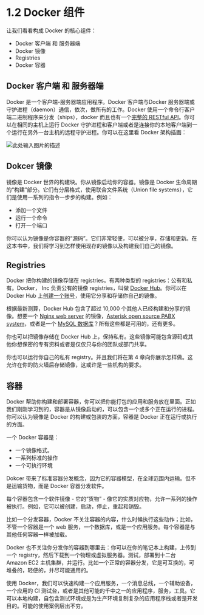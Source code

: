 # 1.2 Docker 组件

让我们看看构成 Docker 的核心组件：

 - Docker 客户端 和 服务器端 
 - Docker 镜像
 - Registries
 - Docker 容器

## Docker 客户端 和 服务器端

Docker 是一个客户端-服务器端应用程序。Docker 客户端与Docker 服务器端或守护进程（daemon）通信，依次，做所有的工作。Docker 使用一个命令行客户端二进制程序来分发（ships），docker 而且也有一个[完整的 RESTful API][1]。你可以在相同的主机上运行 Docker 守护进程和客户端或者是连接你的本地客户端到一个运行在另外一台主机的远程守护进程。你可以在这里看 Docker 架构插画：



![此处输入图片的描述][2]
 
 
## Dokcer 镜像

镜像是 Docker 世界的构建块。你从镜像启动你的容器。镜像是 Docker 生命周期的“构建”部分。它们有分层格式，使用联合文件系统（Union file systems），它们是使用一系列的指令一步步的构建。例如：

- 添加一个文件
- 运行一个命令
- 打开一个端口

你可以认为镜像是你容器的“源码”。它们非常轻便，可以被分享，存储和更新。在这本书中，我们将学习到怎样使用现存的镜像以及构建我们自己的镜像。

## Registries

Docker 把你构建的镜像存储在 registries。有两种类型的 registries：公有和私有。Docker， Inc 负责公有的镜像  registries，叫做 [Docker Hub][3]。你可以在 Docker Hub 上[创建一个账号][4]，使用它分享和存储你自己的镜像。


根据最新测算，Docker Hub 包含了超过 10,000 个其他人已经构建和分享的镜像。想要一个 [Nginx web server][5] 的镜像，[Asterisk open source PABX system][6]，或者是一个 [MySQL 数据库][7]？所有这些都是可用的，还有更多。


你也可以把镜像存储在 Docker Hub 上，保持私有。这些镜像可能包含源码或其他你想保密的专有资料或者是仅仅只与你的团队或部门共享。


你也可以运行你自己的私有 registry。并且我们将在第 4 章向你展示怎样做。这允许在你的防火墙后存储镜像，这或许是一些机构的要求。

## 容器

Docker 帮助你构建和部署容器，你可以把你能打包的应用和服务放在里面。正如我们刚刚学习到的，容器是从镜像启动的，可以包含一个或多个正在运行的进程。你可以认为镜像是 Docker 的构建或包装的方面，容器是 Docker 正在运行或执行的方面。

一个 Docker 容器是：

- 一个镜像格式。
- 一系列标准的操作
- 一个可执行环境

Dokcer 带来了标准容器分发概念，因为它的容器模型，在全球范围内运输。但不是运输货物，而是 Docker 容器分发软件。

每个容器包含一个软件镜像 - 它的“货物” - 像它的实质对应物，允许一系列的操作被执行。例如，它可以被创建，启动，停止，重起和销毁。

比如一个分发容器，Docker 不关注容器的内容，什么时候执行这些动作；比如，不管一个容器是一个 web 服务，一个数据库，或是一个应用服务。每个容器是与其他任何容器一样被加载。


Docker 也不关注你分发你的容器到哪里去：你可以在你的笔记本上构建，上传到一个 registry，然后下载到一个物理或虚拟服务器。测试，部署到十二台 Amazon EC2 主机集群，并运行。比如一个正常的容器分发，它是可互换的，可堆叠的，轻便的，并尽可能通用的。

使用 Docker，我们可以快速构建一个应用服务，一个消息总线，一个辅助设备，一个应用的 CI 测试台，或者是其他可能的千中之一的应用程序，服务，工具。它可以本地构建，自包含测试环境或是为生产环境复制复杂的应用程序栈或者是开发目的。可能的使用案例层出不穷。


  [1]: http://docs.docker.com/reference/api/docker_remote_api/
  [2]: https://app.yinxiang.com/shard/s5/sh/f0920eac-6139-4cfd-82ad-34481ee41f61/c8efc564723d3e21610c70d9877f4763/res/50c8e90a-7676-457f-a981-d78d85e8963f.jpg?resizeSmall&width=832
  [3]: http://hub.docker.com/
  [4]: https://hub.docker.com/account/signup/
  [5]: https://hub.docker.com/search?q=nginx
  [6]: https://hub.docker.com/search?q=Asterisk
  [7]: https://hub.docker.com/search?q=mysql